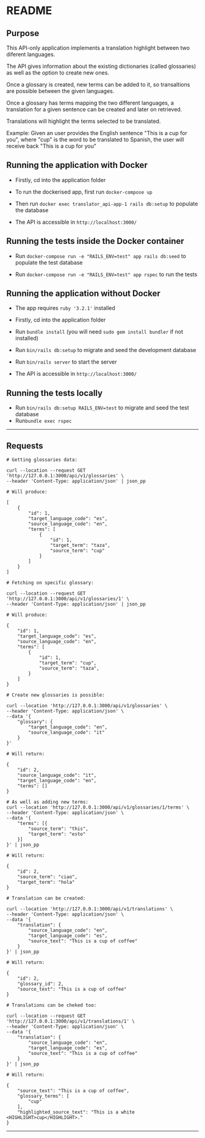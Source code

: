 # README

## Purpose

This API-only application implements a translation highlight between two diferent languages.

The API gives information about the existing dictionaries (called glossaries) as well as the option to create new ones.

Once a glossary is created, new terms can be added to it, so transaltions are possible between the given languages.

Once a glossary has terms mapping the two different languages, a translation for a given sentence can be created and later on retrieved.

Translations will highlight the terms selected to be translated.

Example:
Given an user provides the English sentence "This is a cup for you", where "cup" is the word to be translated to Spanish, the user will receive back "This is a <HIGHLIGHT>cup</HIGHLIGHT> for you"

## Running the application with Docker

- Firstly, cd into the application folder

- To run the dockerised app, first run `docker-compose up`

- Then run `docker exec translator_api-app-1 rails db:setup` to populate the database

- The API is accessible in `http://localhost:3000/`

## Running the tests inside the Docker container

- Run `docker-compose run -e "RAILS_ENV=test" app rails db:seed` to populate the test database

- Run `docker-compose run -e "RAILS_ENV=test" app rspec` to run the tests

## Running the application without Docker

- The app requires `ruby '3.2.1'` installed

- Firstly, cd into the application folder

- Run `bundle install` (you will need `sudo gem install bundler` if not installed)

- Run `bin/rails db:setup` to migrate and seed the development database

- Run `bin/rails server` to start the server

- The API is accessible in `http://localhost:3000/`

## Running the tests locally

- Run `bin/rails db:setup RAILS_ENV=test` to migrate and seed the test database
- Run`bundle exec rspec `

---

## Requests

```
# Getting glossaries data:

curl --location --request GET 'http://127.0.0.1:3000/api/v1/glossaries' \
--header 'Content-Type: application/json' | json_pp

# Will produce:

[
    {
        "id": 1,
        "target_language_code": "es",
        "source_language_code": "en",
        "terms": [
            {
                "id": 1,
                "target_term": "taza",
                "source_term": "cup"
            }
        ]
    }
]
```

```
# Fetching on specific glossary:

curl --location --request GET 'http://127.0.0.1:3000/api/v1/glossaries/1' \
--header 'Content-Type: application/json' | json_pp

# Will produce:

{
    "id": 1,
    "target_language_code": "es",
    "source_language_code": "en",
    "terms": [
        {
            "id": 1,
            "target_term": "cup",
            "source_term": "taza",
        }
    ]
}
```

```
# Create new glossaries is possible:

curl --location 'http://127.0.0.1:3000/api/v1/glossaries' \
--header 'Content-Type: application/json' \
--data '{
    "glossary": {
        "target_language_code": "en",
        "source_language_code": "it"
    }
}'

# Will return:

{
    "id": 2,
    "source_language_code": "it",
    "target_language_code": "en",
    "terms": []
}
```

```
# As well as adding new terms:
curl --location 'http://127.0.0.1:3000/api/v1/glossaries/1/terms' \
--header 'Content-Type: application/json' \
--data '{
    "terms": [{
        "source_term": "this",
        "target_term": "esto"
    }]
}' | json_pp

# Will return:

{
    "id": 2,
    "source_term": "ciao",
    "target_term": "hola"
}

```

```
# Translation can be created:

curl --location 'http://127.0.0.1:3000/api/v1/translations' \
--header 'Content-Type: application/json' \
--data '{
    "translation": {
        "source_language_code": "en",
        "target_language_code": "es",
        "source_text": "This is a cup of coffee"
    }
}' | json_pp

# Will return:

{
    "id": 2,
    "glossary_id": 2,
    "source_text": "This is a cup of coffee"
}
```

```
# Translations can be cheked too:

curl --location --request GET 'http://127.0.0.1:3000/api/v1/translations/1' \
--header 'Content-Type: application/json' \
--data '{
    "translation": {
        "source_language_code": "en",
        "target_language_code": "es",
        "source_text": "This is a cup of coffee"
    }
}' | json_pp

# Will return:

{
    "source_text": "This is a cup of coffee",
    "glossary_terms": [
        "cup"
    ],
    "highlighted_source_text": "This is a white <HIGHLIGHT>cup</HIGHLIGHT>."
}
```

---
